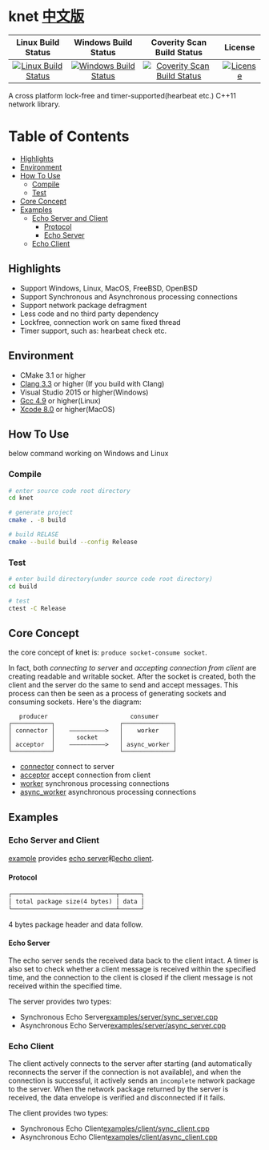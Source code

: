 # **knet** [中文版](./README_zh.md)

|                                                                   Linux Build Status                                                                   |                                                                             Windows Build Status                                                                             |                                                                       Coverity Scan Build Status                                                                       |                                                   License                                                    |
| :----------------------------------------------------------------------------------------------------------------------------------------------------: | :--------------------------------------------------------------------------------------------------------------------------------------------------------------------------: | :--------------------------------------------------------------------------------------------------------------------------------------------------------------------: | :----------------------------------------------------------------------------------------------------------: |
| [![Linux Build Status](https://img.shields.io/travis/kibaamor/knet/master?label=Linux%20build&style=flat-square)](https://travis-ci.org/KibaAmor/knet) | [![Windows Build Status](https://img.shields.io/appveyor/build/kibaamor/knet/master?label=Windows%20build&style=flat-square)](https://ci.appveyor.com/project/KibaAmor/knet) | [![Coverity Scan Build Status](https://img.shields.io/coverity/scan/20462?label=Coverity%20build&style=flat-square)](https://scan.coverity.com/projects/kibaamor-knet) | [![License](https://img.shields.io/github/license/kibaamor/knet?label=License&style=flat-square)](./LICENSE) |

A cross platform lock-free and timer-supported(hearbeat etc.) C++11 network library.

Table of Contents
=================

   * [Highlights](#highlights)
   * [Environment](#environment)
   * [How To Use](#how-to-use)
      * [Compile](#compile)
      * [Test](#test)
   * [Core Concept](#core-concept)
   * [Examples](#examples)
      * [Echo Server and Client](#echo-server-and-client)
         * [Protocol](#protocol)
         * [Echo Server](#echo-server)
      * [Echo Client](#echo-client)

## Highlights

* Support Windows, Linux, MacOS, FreeBSD, OpenBSD
* Support Synchronous and Asynchronous processing connections
* Support network package defragment
* Less code and no third party dependency
* Lockfree, connection work on same fixed thread
* Timer support, such as: hearbeat check etc.

## Environment

* CMake 3.1 or higher
* [Clang 3.3](http://clang.llvm.org/cxx_status.html) or higher (If you build with Clang)
* Visual Studio 2015 or higher(Windows)
* [Gcc 4.9](https://gcc.gnu.org/gcc-5/changes.html#libstdcxx) or higher(Linux)
* [Xcode 8.0](https://stackoverflow.com/questions/28094794/why-does-apple-clang-disallow-c11-thread-local-when-official-clang-supports) or higher(MacOS)

## How To Use

below command working on Windows and Linux

### Compile

```bash
# enter source code root directory
cd knet

# generate project
cmake . -B build

# build RELASE
cmake --build build --config Release
```

### Test

```bash
# enter build directory(under source code root directory)
cd build

# test
ctest -C Release
```

## Core Concept

the core concept of knet is: `produce socket-consume socket`.

In fact, both *connecting to server* and *accepting connection from client* are creating readable and writable socket. After the socket is created, both the client and the server do the same to send and accept messages. This process can then be seen as a process of generating sockets and consuming sockets. Here's the diagram:

```text
   producer                       consumer
┌───────────┐                  ┌──────────────┐   
│ connector │    ——————————>   │    worker    │            
│           │      socket      │              │   
│ acceptor  │    ——————————>   │ async_worker │       
└───────────┘                  └──────────────┘
```

* [connector](./src/kconnector.cpp) connect to server
* [acceptor](./src/kacceptor.cpp) accept connection from client
* [worker](./src/kworker.cpp) synchronous processing connections
* [async_worker](./src/kworker.cpp) asynchronous processing connections

## Examples

### Echo Server and Client

[example](./examples/) provides [echo server](./examples/server)和[echo client](./examples/client).

#### Protocol

```txt
┌─────────────────────────────┬──────┐ 
│ total package size(4 bytes) │ data │ 
└─────────────────────────────┴──────┘ 
```

4 bytes package header and data follow.

#### Echo Server

The echo server sends the received data back to the client intact.
A timer is also set to check whether a client message is received within the specified time, and the connection to the client is closed if the client message is not received within the specified time.

The server provides two types:

* Synchronous Echo Server[examples/server/sync_server.cpp](./examples/server/sync_server.cpp)
* Asynchronous Echo Server[examples/server/async_server.cpp](./examples/server/async_server.cpp)

### Echo Client

The client actively connects to the server after starting (and automatically reconnects the server if the connection is not available), and when the connection is successful, it actively sends an `incomplete` network package to the server.
When the network package returned by the server is received, the data envelope is verified and disconnected if it fails.

The client provides two types:

* Synchronous Echo Client[examples/client/sync_client.cpp](./examples/client/sync_client.cpp)
* Asynchronous Echo Client[examples/client/async_client.cpp](./examples/client/async_client.cpp)
